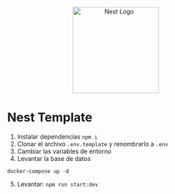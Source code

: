 <p align="center">
  <a href="http://nestjs.com/" target="blank"><img src="https://nestjs.com/img/logo-small.svg" width="200" alt="Nest Logo" /></a>
</p>


# Nest Template

1. Instalar dependencias
```npm i```
2. Clonar el archivo ```.env.template``` y renombrarlo a ```.env```
3. Cambiar las variables de entorno
4. Levantar la base de datos
```
docker-compose up -d
```
5. Levantar: ```npm run start:dev```
